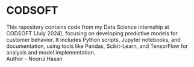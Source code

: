 # CODSOFT
This repository contains code from my Data Science internship at CODSOFT (July 2024), focusing on developing predictive models for customer behavior. It includes Python scripts, Jupyter notebooks, and documentation, using tools like Pandas, Scikit-Learn, and TensorFlow for analysis and model implementation.
<br>
Author - Noorul Hasan
